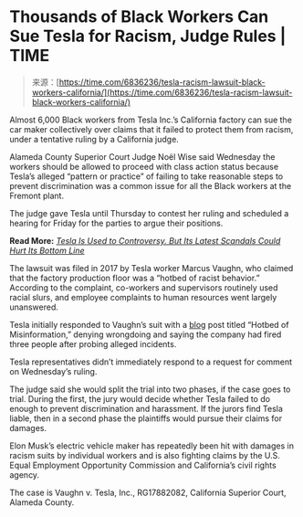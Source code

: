<!--yml
category: 未分类
date: 2024-05-27 14:30:41
-->

# Thousands of Black Workers Can Sue Tesla for Racism, Judge Rules | TIME

> 来源：[https://time.com/6836236/tesla-racism-lawsuit-black-workers-california/](https://time.com/6836236/tesla-racism-lawsuit-black-workers-california/)

Almost 6,000 Black workers from Tesla Inc.’s California factory can sue the car maker collectively over claims that it failed to protect them from racism, under a tentative ruling by a California judge.

Alameda County Superior Court Judge Noël Wise said Wednesday the workers should be allowed to proceed with class action status because Tesla’s alleged “pattern or practice” of failing to take reasonable steps to prevent discrimination was a common issue for all the Black workers at the Fremont plant.

The judge gave Tesla until Thursday to contest her ruling and scheduled a hearing for Friday for the parties to argue their positions.

**Read More:** *[Tesla Is Used to Controversy. But Its Latest Scandals Could Hurt Its Bottom Line](https://time.com/6148510/tesla-lawsuits-recalls/)*

The lawsuit was filed in 2017 by Tesla worker Marcus Vaughn, who claimed that the factory production floor was a “hotbed of racist behavior.” According to the complaint, co-workers and supervisors routinely used racial slurs, and employee complaints to human resources went largely unanswered.

Tesla initially responded to Vaughn’s suit with a [blog](https://www.tesla.com/blog/hotbed-misinformation) post titled “Hotbed of Misinformation,” denying wrongdoing and saying the company had fired three people after probing alleged incidents.

Tesla representatives didn’t immediately respond to a request for comment on Wednesday’s ruling.

The judge said she would split the trial into two phases, if the case goes to trial. During the first, the jury would decide whether Tesla failed to do enough to prevent discrimination and harassment. If the jurors find Tesla liable, then in a second phase the plaintiffs would pursue their claims for damages.

Elon Musk’s electric vehicle maker has repeatedly been hit with damages in racism suits by individual workers and is also fighting claims by the U.S. Equal Employment Opportunity Commission and California’s civil rights agency.

The case is Vaughn v. Tesla, Inc., RG17882082, California Superior Court, Alameda County.